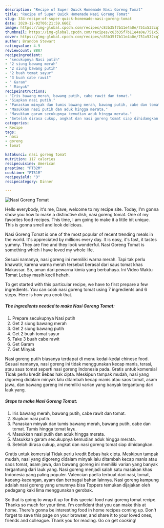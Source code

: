 ```yaml
---
description: "Recipe of Super Quick Homemade Nasi Goreng Tomat"
title: "Recipe of Super Quick Homemade Nasi Goreng Tomat"
slug: 334-recipe-of-super-quick-homemade-nasi-goreng-tomat
date: 2020-12-02T06:21:59.666Z
image: https://img-global.cpcdn.com/recipes/c83b35f7b11e4a0e/751x532cq70/nasi-goreng-tomat-foto-resep-utama.jpg
thumbnail: https://img-global.cpcdn.com/recipes/c83b35f7b11e4a0e/751x532cq70/nasi-goreng-tomat-foto-resep-utama.jpg
cover: https://img-global.cpcdn.com/recipes/c83b35f7b11e4a0e/751x532cq70/nasi-goreng-tomat-foto-resep-utama.jpg
author: Brandon Stewart
ratingvalue: 4.9
reviewcount: 8807
recipeingredient:
- "secukupnya Nasi putih"
- "2 siung bawang merah"
- "2 siung bawang putih"
- "2 buah tomat sayur"
- "3 buah cabe rawit"
- " Garam"
- " Minyak"
recipeinstructions:
- "Iris bawang merah, bawang putih, cabe rawit dan tomat."
- "Siapkan nasi putih."
- "Panaskan minyak dan tumis bawang merah, bawang putih, cabe dan tomat. Tumis hingga tomat layu."
- "Masukkan nasi putih dan aduk hingga merata."
- "Masukkan garam secukupnya kemudian aduk hingga merata."
- "Setelah dirasa cukup, angkat dan nasi goreng tomat siap dihidangkan."
categories:
- Recipe
tags:
- nasi
- goreng
- tomat

katakunci: nasi goreng tomat 
nutrition: 117 calories
recipecuisine: American
preptime: "PT32M"
cooktime: "PT51M"
recipeyield: "3"
recipecategory: Dinner

---
```



![Nasi Goreng Tomat](https://img-global.cpcdn.com/recipes/c83b35f7b11e4a0e/751x532cq70/nasi-goreng-tomat-foto-resep-utama.jpg)

Hello everybody, it's me, Dave, welcome to my recipe site. Today, I'm gonna show you how to make a distinctive dish, nasi goreng tomat. One of my favorites food recipes. This time, I am going to make it a little bit unique. This is gonna smell and look delicious.

Nasi Goreng Tomat is one of the most popular of recent trending meals in the world. It's appreciated by millions every day. It is easy, it's fast, it tastes yummy. They are fine and they look wonderful. Nasi Goreng Tomat is something which I have loved my whole life.

Sesuai namanya, nasi goreng ini memiliki warna merah. Tapi tak perlu khawatir, karena warna merah tersebut berasal dari saus tomat khas Makassar. So, aman dari pewarna kimia yang berbahaya. Ini Video Waktu Tomat Lebay masih kecil heheh.


To get started with this particular recipe, we have to first prepare a few ingredients. You can cook nasi goreng tomat using 7 ingredients and 6 steps. Here is how you cook that.

<!--inarticleads1-->

##### The ingredients needed to make Nasi Goreng Tomat:

1. Prepare secukupnya Nasi putih
1. Get 2 siung bawang merah
1. Get 2 siung bawang putih
1. Get 2 buah tomat sayur
1. Take 3 buah cabe rawit
1. Get  Garam
1. Get  Minyak


Nasi goreng putih biasanya terdapat di menu kedai-kedai chinese food. Sesuai namanya, nasi goreng ini tidak menggunakan kecap manis, terasi, atau saus tomat seperti nasi goreng Indonesia pada. Gratis untuk komersial Tidak perlu kredit Bebas hak cipta. Meskipun tampak mudah, nasi yang digoreng didalam minyak lalu ditambah kecap manis atau saos tomat, asam jawa, dan bawang goreng ini memiliki varian yang banyak tergantung dari lauk yang. 

<!--inarticleads2-->

##### Steps to make Nasi Goreng Tomat:

1. Iris bawang merah, bawang putih, cabe rawit dan tomat.
1. Siapkan nasi putih.
1. Panaskan minyak dan tumis bawang merah, bawang putih, cabe dan tomat. Tumis hingga tomat layu.
1. Masukkan nasi putih dan aduk hingga merata.
1. Masukkan garam secukupnya kemudian aduk hingga merata.
1. Setelah dirasa cukup, angkat dan nasi goreng tomat siap dihidangkan.


Gratis untuk komersial Tidak perlu kredit Bebas hak cipta. Meskipun tampak mudah, nasi yang digoreng didalam minyak lalu ditambah kecap manis atau saos tomat, asam jawa, dan bawang goreng ini memiliki varian yang banyak tergantung dari lauk yang. Nasi goreng menjadi salah satu masakan khas Indonesia yang paling populer. Valencian paella terbuat dari nasi, tomat, kacang-kacangan, ayam dan berbagai bahan lainnya. Nasi goreng kampung adalah nasi goreng yang umumnya bisa Toppers temukan dijajakan oleh pedagang kaki lima menggunakan gerobak. 

So that is going to wrap it up for this special food nasi goreng tomat recipe. Thanks so much for your time. I'm confident that you can make this at home. There's gonna be interesting food in home recipes coming up. Don't forget to save this page on your browser, and share it to your loved ones, friends and colleague. Thank you for reading. Go on get cooking!
